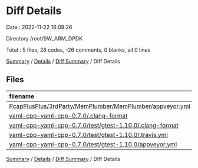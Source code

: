 # Diff Details

Date : 2022-11-22 16:09:26

Directory /root/SW_ARM_DPDK

Total : 5 files,  26 codes, -26 comments, 0 blanks, all 0 lines

[Summary](results.md) / [Details](details.md) / [Diff Summary](diff.md) / Diff Details

## Files
| filename | language | code | comment | blank | total |
| :--- | :--- | ---: | ---: | ---: | ---: |
| [PcapPlusPlus/3rdParty/MemPlumber/MemPlumber/appveyor.yml](/PcapPlusPlus/3rdParty/MemPlumber/MemPlumber/appveyor.yml) | YAML | 1 | -1 | 0 | 0 |
| [yaml-cpp-yaml-cpp-0.7.0/.clang-format](/yaml-cpp-yaml-cpp-0.7.0/.clang-format) | YAML | 1 | -1 | 0 | 0 |
| [yaml-cpp-yaml-cpp-0.7.0/test/gtest-1.10.0/.clang-format](/yaml-cpp-yaml-cpp-0.7.0/test/gtest-1.10.0/.clang-format) | YAML | 2 | -2 | 0 | 0 |
| [yaml-cpp-yaml-cpp-0.7.0/test/gtest-1.10.0/.travis.yml](/yaml-cpp-yaml-cpp-0.7.0/test/gtest-1.10.0/.travis.yml) | YAML | 13 | -13 | 0 | 0 |
| [yaml-cpp-yaml-cpp-0.7.0/test/gtest-1.10.0/appveyor.yml](/yaml-cpp-yaml-cpp-0.7.0/test/gtest-1.10.0/appveyor.yml) | YAML | 9 | -9 | 0 | 0 |

[Summary](results.md) / [Details](details.md) / [Diff Summary](diff.md) / Diff Details